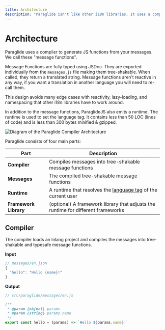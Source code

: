 ```yaml
---
title: Architecture
description: "Paraglide isn't like other i18n libraries. It uses a compiler to generate translations. Learn more about it here."
---
```


# Architecture

Paraglide uses a compiler to generate JS functions from your messages. We call these "message functions". 

Message Functions are fully typed using JSDoc. They are exported individually from the `messages.js` file making them tree-shakable. When called, they return a translated string. Message functions aren't reactive in any way, if you want a translation in another language you will need to re-call them.

This design avoids many edge cases with reactivity, lazy-loading, and namespacing that other i18n libraries have to work around.

In addition to the message functions, ParaglideJS also emits a runtime. The runtime is used to set the language tag. It contains less than 50 LOC (lines of code) and is less than 300 bytes minified & gzipped.

![Diagram of the Paraglide Compiler Architecture](https://cdn.jsdelivr.net/gh/opral/monorepo@latest/inlang/source-code/paraglide/paraglide-js/assets/architecture.svg)

Paraglide consists of four main parts:

| Part         | Description                                                                                                                  |
| ------------ | ---------------------------------------------------------------------------------------------------------------------------- |
| **Compiler** | Compiles messages into tree-shakable message functions                                                                       |
| **Messages** | The compiled tree-shakable message functions                                                                                 |
| **Runtime**  | A runtime that resolves the [language tag](https://www.inlang.com/m/8y8sxj09/library-inlang-languageTag) of the current user |
| **Framework Library**  | (optional) A framework library that adjusts the runtime for different frameworks                                                      |

## Compiler

The compiler loads an Inlang project and compiles the messages into tree-shakable and typesafe message functions.

**Input**

```js
// messages/en.json
{
  "hello": "Hello {name}!"
}
```

**Output**

```js
// src/paraglide/messages/en.js

/**
 * @param {object} params
 * @param {string} params.name
 */
export const hello = (params) => `Hello ${params.name}!`
```
